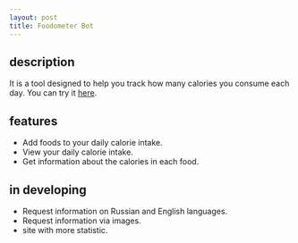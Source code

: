 ```yaml
---
layout: post
title: Foodometer Bot
---
```


## description

It is a tool designed to help you track how many calories you consume each day.
You can try it [here](https://t.me/foodometer_bot).

## features

-  Add foods to your daily calorie intake.
-  View your daily calorie intake.
-  Get information about the calories in each food.

## in developing
- Request information on Russian and English languages.
- Request information via images.
- site with more statistic.
